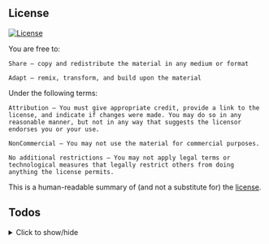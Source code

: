 ## License

[![License](https://img.shields.io/badge/license-CC%20BY--NC%204.0-informational?style=flat-square)](http://creativecommons.org/licenses/by-nc/4.0/)

You are free to:

    Share — copy and redistribute the material in any medium or format

    Adapt — remix, transform, and build upon the material

Under the following terms:

    Attribution — You must give appropriate credit, provide a link to the license, and indicate if changes were made. You may do so in any reasonable manner, but not in any way that suggests the licensor endorses you or your use.

    NonCommercial — You may not use the material for commercial purposes.

    No additional restrictions — You may not apply legal terms or technological measures that legally restrict others from doing anything the license permits.

This is a human-readable summary of (and not a substitute for) the [license](https://creativecommons.org/licenses/by-nc/4.0/legalcode).

## Todos

<details>
  <summary>Click to show/hide</summary>

- update 'support us' to just be an email

- change the url `household/nails` to `household/nail-cosmetics` (backend needed)

- pimp out an `all categories` page.

- should say somewhere how many products with filters applied

- show `breadcrumbs` on product modal?

- autofocusing forms on page load makes keyboard cut off part of the form on mobiles devices (including `add store` input, but clicking straight on the add store button does not)

- how to stop accidental scroll on main window when filters panel scrolls for mobile?

- why does `AddProducts` not reset state onExited???

- when you log in with `ProductModal` open for a product youve already reviewed, the "add review" button doesnt say "edit review"... does this matter?

### PWA:

- stop ability to scroll results list in background while product modal is open

- before `install prompt` loads, on chrome it defaults back to "not installable, not iOS", can we detect its still installable some other way and show something else?
</details>
